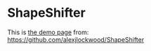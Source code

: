 # ShapeShifter

This is <a href="https://bhaarata.github.io" target="_blank">the demo page</a> from:<br>
https://github.com/alexjlockwood/ShapeShifter
